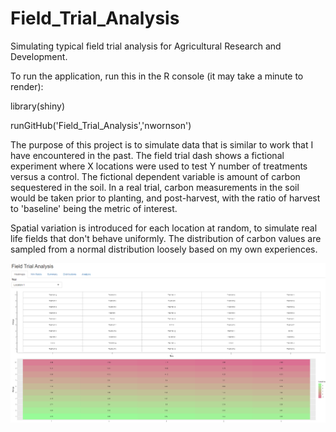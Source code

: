 # Field_Trial_Analysis
Simulating typical field trial analysis for Agricultural Research and Development.  


To run the application, run this in the R console (it may take a minute to render):

library(shiny)

runGitHub('Field_Trial_Analysis','nwornson')



The purpose of this project is to simulate data that is similar to work that I have encountered in the past.  The field trial dash shows a fictional experiment where X locations were used to test Y number of treatments versus a control.  The fictional dependent variable is amount of carbon sequestered in the soil.  In a real trial, carbon measurements in the soil would be taken prior to planting, and post-harvest, with the ratio of harvest to 'baseline' being the metric of interest.  

Spatial variation is introduced for each location at random, to simulate real life fields that don't behave uniformly.  The distribution of carbon values are sampled from a normal distribution loosely based on my own experiences.  


![alt text](snippet_home.png "Title")